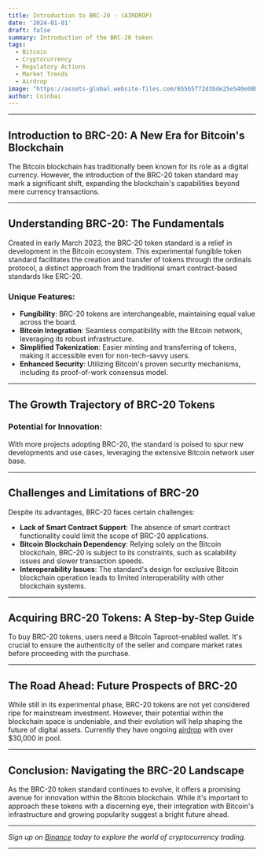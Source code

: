 ```yaml
---
title: Introduction to BRC-20 - (AIRDROP)
date: '2024-01-01'
draft: false
summary: Introduction of the BRC-20 token
tags:
  - Bitcoin
  - Cryptocurrency
  - Regulatory Actions
  - Market Trends
  - Airdrop
image: "https://assets-global.website-files.com/655b5f72d3bde25e540e08b8/655e1a6cdc5517890375adc6_com-logo-p-1080.png"
author: Coinbai
---
```




---

## Introduction to BRC-20: A New Era for Bitcoin's Blockchain

The Bitcoin blockchain has traditionally been known for its role as a digital currency. However, the introduction of the BRC-20 token standard may mark a significant shift, expanding the blockchain's capabilities beyond mere currency transactions.

---

## Understanding BRC-20: The Fundamentals

Created in early March 2023, the BRC-20 token standard is a relief in development in the Bitcoin ecosystem. This experimental fungible token standard facilitates the creation and transfer of tokens through the ordinals protocol, a distinct approach from the traditional smart contract-based standards like ERC-20.

### Unique Features:

- **Fungibility**: BRC-20 tokens are interchangeable, maintaining equal value across the board.
- **Bitcoin Integration**: Seamless compatibility with the Bitcoin network, leveraging its robust infrastructure.
- **Simplified Tokenization**: Easier minting and transferring of tokens, making it accessible even for non-tech-savvy users.
- **Enhanced Security**: Utilizing Bitcoin's proven security mechanisms, including its proof-of-work consensus model.

---

## The Growth Trajectory of BRC-20 Tokens

### Potential for Innovation:

With more projects adopting BRC-20, the standard is poised to spur new developments and use cases, leveraging the extensive Bitcoin network user base.

---

## Challenges and Limitations of BRC-20

Despite its advantages, BRC-20 faces certain challenges:

- **Lack of Smart Contract Support**: The absence of smart contract functionality could limit the scope of BRC-20 applications.
- **Bitcoin Blockchain Dependency**: Relying solely on the Bitcoin blockchain, BRC-20 is subject to its constraints, such as scalability issues and slower transaction speeds.
- **Interoperability Issues**: The standard's design for exclusive Bitcoin blockchain operation leads to limited interoperability with other blockchain systems.

---

## Acquiring BRC-20 Tokens: A Step-by-Step Guide

To buy BRC-20 tokens, users need a Bitcoin Taproot-enabled wallet. It's crucial to ensure the authenticity of the seller and compare market rates before proceeding with the purchase.

---

## The Road Ahead: Future Prospects of BRC-20

While still in its experimental phase, BRC-20 tokens are not yet considered ripe for mainstream investment. However, their potential within the blockchain space is undeniable, and their evolution will help shaping the future of digital assets. Currently they have ongoing [airdrop](https://zealy.io/c/brc20/invite/4D9tvbRFRPznEROeXzups0) with over $30,000 in pool.

---

## Conclusion: Navigating the BRC-20 Landscape

As the BRC-20 token standard continues to evolve, it offers a promising avenue for innovation within the Bitcoin blockchain. While it's important to approach these tokens with a discerning eye, their integration with Bitcoin's infrastructure and growing popularity suggest a bright future ahead. 

---

*Sign up on [Binance](https://accounts.binance.com/register?ref=431277160) today to explore the world of cryptocurrency trading.*


---
